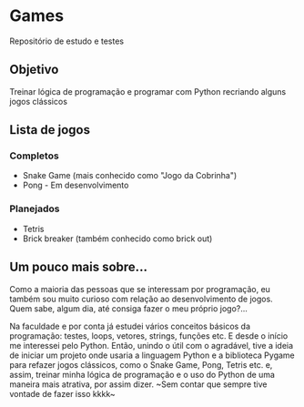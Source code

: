 # Games
Repositório de estudo e testes


## Objetivo
Treinar lógica de programação e programar com Python recriando alguns jogos clássicos

## Lista de jogos
### Completos
- Snake Game (mais conhecido como "Jogo da Cobrinha")
- Pong - Em desenvolvimento

### Planejados
- Tetris
- Brick breaker (também conhecido como brick out)

## Um pouco mais sobre...

Como a maioria das pessoas que se interessam por programação, eu também sou muito curioso com relação ao desenvolvimento de jogos.
Quem sabe, algum dia, até consiga fazer o meu próprio jogo?...

Na faculdade e por conta já estudei vários conceitos básicos da programação: testes, loops, vetores, strings, funções etc. E desde o início me interessei pelo Python.
Então, unindo o útil com o agradável, tive a ideia de iniciar um projeto onde usaria a linguagem Python e a biblioteca Pygame para refazer jogos clássicos,
como o Snake Game, Pong, Tetris etc. e, assim, treinar minha lógica de programação e o uso do Python de uma maneira mais atrativa, por assim dizer. 
~Sem contar que sempre tive vontade de fazer isso kkkk~
